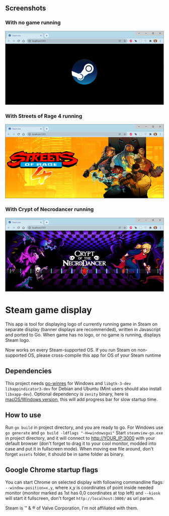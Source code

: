 ## Screenshots

### With no game running

![Default display](/screenshots/default-display.png)

### With Streets of Rage 4 running

![SoR 4 display](/screenshots/sor4-display.png)

### With Crypt of Necrodancer running

![Crypt of Necrodancer display](/screenshots/cotn-display.png)

# Steam game display

This app is tool for displaying logo of currently running
game in Steam on separate display (banner displays are
recommended), written in Javascript and ported to Go. When game 
has no logo, or no game is running, displays Steam logo.

Now works on every Steam-supported OS. If you run Steam on 
non-supported OS, please cross-compile this app for OS of
your Steam runtime

## Dependencies

This project needs [go-winres](https://github.com/tc-hib/go-winres) 
for Windows and `libgtk-3-dev` `libappindicator3-dev` for Debian 
and Ubuntu (Mint users should also install `libxapp-dev`).
Optional dependency is `zenity` binary, here is
[macOS/Windows version](https://github.com/ncruces/zenity/releases),
this will add progress bar for slow startup time.

## How to use

Run `go build` in project directory, and you are ready to go.
For Windows use `go generate` and `go build -ldflags "-H=windowsgui"`
Start `steamview-go.exe` in project directory, and it will connect to
<http://YOUR_IP:3000> with your default browser (don't forget to 
drag it to your cool monitor, modded into case and put it in 
fullscreen mode). When moving exe file around, don't forget `assets` 
folder, it should be in same folder as binary.

## Google Chrome startup flags

You can start Chrome on selected display with following commandline flags: 
`--window-position=x,y`, where x,y is coordinates of point inside needed
monitor (monitor marked as 1st has 0,0 coordinates at top left) and 
`--kiosk` will start it fullscreen, don't forget `http://localhost:3000/`
as url param.

Steam is &trade; & &reg; of Valve Corporation, I'm not affiliated 
with them.
